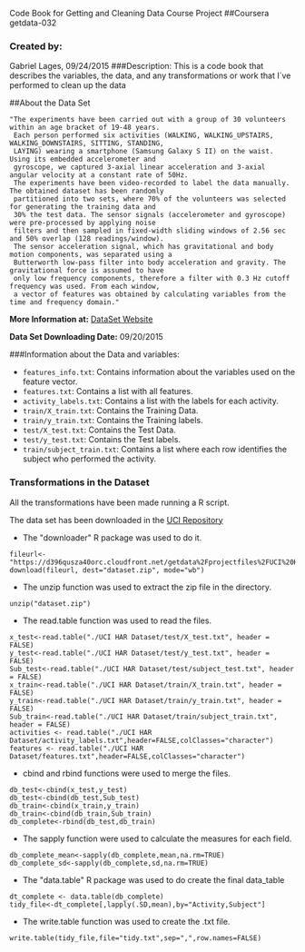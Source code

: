 Code Book for Getting and Cleaning Data Course Project
##Coursera getdata-032
### Created by:
Gabriel Lages, 09/24/2015
###Description:
This is a code book that describes the variables, the data, and any transformations or work that I´ve performed to clean up the data

##About the Data Set
```
"The experiments have been carried out with a group of 30 volunteers within an age bracket of 19-48 years.
 Each person performed six activities (WALKING, WALKING_UPSTAIRS, WALKING_DOWNSTAIRS, SITTING, STANDING, 
 LAYING) wearing a smartphone (Samsung Galaxy S II) on the waist. Using its embedded accelerometer and 
 gyroscope, we captured 3-axial linear acceleration and 3-axial angular velocity at a constant rate of 50Hz.
 The experiments have been video-recorded to label the data manually. The obtained dataset has been randomly
 partitioned into two sets, where 70% of the volunteers was selected for generating the training data and 
 30% the test data. The sensor signals (accelerometer and gyroscope) were pre-processed by applying noise
 filters and then sampled in fixed-width sliding windows of 2.56 sec and 50% overlap (128 readings/window).
 The sensor acceleration signal, which has gravitational and body motion components, was separated using a 
 Butterworth low-pass filter into body acceleration and gravity. The gravitational force is assumed to have
 only low frequency components, therefore a filter with 0.3 Hz cutoff frequency was used. From each window,
 a vector of features was obtained by calculating variables from the time and frequency domain."
```
**More Information at:** [DataSet Website](http://archive.ics.uci.edu/ml/datasets/Human+Activity+Recognition+Using+Smartphones)

**Data Set Downloading Date:** 09/20/2015

###Information about the Data and variables:

- ```features_info.txt```: Contains information about the variables used on the feature vector.
- ```features.txt```: Contains a list with all features.
- ```activity_labels.txt```: Contains a list with the labels for each activity.
- ```train/X_train.txt```: Contains the Training Data.
- ```train/y_train.txt```: Contains the Training labels.
- ```test/X_test.txt```: Contains the Test Data.
- ```test/y_test.txt```: Contains the Test labels.
- ```train/subject_train.txt```: Contains a list where each row identifies the subject who performed the activity.

### Transformations in the Dataset

All the transformations have been made running a R script.

The data set has been downloaded in the [UCI Repository](http://archive.ics.uci.edu/ml/machine-learning-databases/00240/UCI%20HAR%20Dataset.zip)

* The "downloader" R package was used to do it.
```
fileurl<- "https://d396qusza40orc.cloudfront.net/getdata%2Fprojectfiles%2FUCI%20HAR%20Dataset.zip"
download(fileurl, dest="dataset.zip", mode="wb") 
```
*  The unzip function was used to extract the zip file in the directory.
```
unzip("dataset.zip")
```
* The read.table function was used to read the files.
```
x_test<-read.table("./UCI HAR Dataset/test/X_test.txt", header = FALSE)
y_test<-read.table("./UCI HAR Dataset/test/y_test.txt", header = FALSE)
Sub_test<-read.table("./UCI HAR Dataset/test/subject_test.txt", header = FALSE)
x_train<-read.table("./UCI HAR Dataset/train/X_train.txt", header = FALSE)
y_train<-read.table("./UCI HAR Dataset/train/y_train.txt", header = FALSE)
Sub_train<-read.table("./UCI HAR Dataset/train/subject_train.txt", header = FALSE)
activities <- read.table("./UCI HAR Dataset/activity_labels.txt",header=FALSE,colClasses="character")
features <- read.table("./UCI HAR Dataset/features.txt",header=FALSE,colClasses="character")
```
* cbind and rbind functions were used to merge the files.
```
db_test<-cbind(x_test,y_test)
db_test<-cbind(db_test,Sub_test)
db_train<-cbind(x_train,y_train)
db_train<-cbind(db_train,Sub_train)
db_complete<-rbind(db_test,db_train)
```
* The sapply function were used to calculate the measures for each field.
```
db_complete_mean<-sapply(db_complete,mean,na.rm=TRUE)
db_complete_sd<-sapply(db_complete,sd,na.rm=TRUE)
```
* The "data.table" R package was used to do create the final data_table
```
dt_complete <- data.table(db_complete)
tidy_file<-dt_complete[,lapply(.SD,mean),by="Activity,Subject"]
```
* The write.table function was used to create the .txt file.
```
write.table(tidy_file,file="tidy.txt",sep=",",row.names=FALSE)
```
